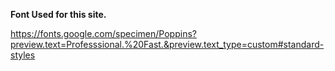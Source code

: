 **Font Used for this site.**

https://fonts.google.com/specimen/Poppins?preview.text=Professsional.%20Fast.&preview.text_type=custom#standard-styles

